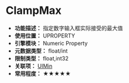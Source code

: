 ﻿# ClampMax

- **功能描述：** 指定数字输入框实际接受的最大值
- **使用位置：** UPROPERTY
- **引擎模块：** Numeric Property
- **元数据类型：** float/int
- **限制类型：** float,int32
- **关联项：** [UIMin](UIMin/UIMin.md)
- **常用程度：** ★★★★★